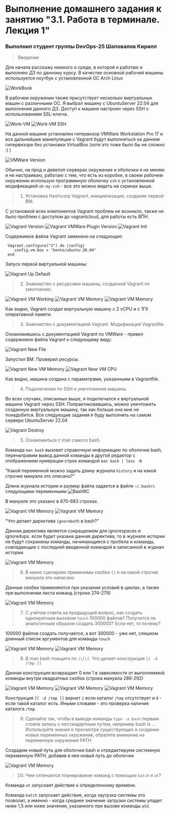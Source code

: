 # Выполнение домашнего задания к занятию "3.1. Работа в терминале. Лекция 1"

### Выполнил студент группы DevOps-25 Шаповалов Кирилл


> Введение

Для начала расскажу немного о среде, в которой я работаю и выполняю ДЗ по данному курсу. В качестве основной рабочей машины используется ноутбук с установленной ОС Arch Linux

![WorkBook](img/workbook.png)

В рабочем окружении также присутствует несколько виртуальных машин с различными ОС. Я выбрал машину с UbuntuServer 22.04 для выполнения данного ДЗ. Доступ к машине настроен через SSH с использованием SSL-ключа.

![Work-VM](img/work-vm-neofetch.png)
![Work-VM SSH](img/work-vm.png)

На данной машине установлен гипервизор VMWare Workstation Pro 17 и все дальнейшие манипуляции с Vagrant будут выполняться на данном гипервизоре без установки VirtualBox (хотя это тоже было бы не сложно :) )

![VMWare Version](img/vmware-vresion.png)

Обычно, на прод и девелоп серверах окружение и оболочки я не меняю и не настраиваю, работаю с тем, что есть из коробки, в своем рабочем окружении использую программную оболочку `zsh` с установленной модификацией `oh-my-zsh` - все это можно видеть на скринах выше.

> 01. Установка Hashicorp Vagrant, инициализация, создание первой ВМ.

С установкой всех компонентов Vagrant проблем не возникло, также не было проблем с доступом до vagrantcloud, для работы есть ВПН.

![Vagrant Version](img/vagrant-version.png)
![Vagrant VMWare Plugin Version](img/vagrant-vmware-plugin.png)
![Vagrant Init](img/vagrant-init.png)

Содержимое файла Vagrant заменено на следующее:

```
 Vagrant.configure("2") do |config|
 	config.vm.box = "bento/ubuntu-20.04"
 end
```
Запуск первой виртуальной машины:

![Vagrant Up Default](img/vagrant-up-default.png)

> 02. Знакомство с ресурсами машины, созданной Vagrant по умолчанию.

![Vagrant VM Working](img/vagrant-vm-working.png)
![Vagrant VM Memory](img/vagrant-vm-mem.png)
![Vagrant VM Memory](img/vagrant-vm-cpu.png)

Как видно, Vagrant создал виртуальную машину с 2 vCPU и с 1Гб оперативной памяти.

> 03. Знакомство с документацией Vagrant. Модификация Vagranfile.

Ознакомившись с документацией Vagrant по VMWare - привел содержимое файла Vagrant к следующему виду:

![Vagrant New File](img/vagrant-file-change.png)

Запустил ВМ. Проверил ресурсы.

![Vagrant New VM Memory](img/vagrant-new-vm-mem.png)
![Vagrant New VM CPU](img/vagrant-newvm-cpu.png)

Как видно, машина создана с параметрами, указанными в Vagrantfile.

> 04. Подключение по SSH и уничтожение машины.

Во всех случаях, описанных выше, я подключался к виртуальной машине Vagrant через SSH. Попрактиковавшись, можно уничтожить созданную виртуальную машину, так как больше она мне не понадобится. Все следующие задания я буду выполнять на самом сервере UbuntuServer 22.04

![Vagrant Destroy](img/vagrant-destroy-vm.png)

> 05. Ознакомиться с man самого bash.

Команда `man bash` вызовет справочную информацию по оболочке bash, перенаправим вывод данной команды в другой редактор с отображением нумерации строк командой `man bash | less -N`

"Какой переменной можно задать длину журнала `history` и на какой строчке мануала это описано?"

Длина журнала истории и размер файла задается в файле `~/.bashrc` следующими переменными
![BashRC](img/histsize-bashrc.png)

В мануале это указано в 670-683 строках.

![Vagrant VM Memory](img/histfilesize-man.png)
![Vagrant VM Memory](img/histsize-man-bash.png)

"Что делает директива `ignoreboth` в bash?"

Данная директива является сокращением для ignorespaces и ignoredups. если будет указана данная директива, то в журнале истории не будут сохранены команды, начинающиеся с пробела и команды, совпадающие с последней введенной командой и записанной в журнал истории.

![Vagrant VM Memory](img/ignoreboth-man.png)

> 06. В каких сценариях применимы скобки `{}` и на какой строчке мануала это написано

Данные скобки применяются при указании условий в циклах, а также при выполнении листа команд (строки 274-279)

![Vagrant VM Memory](img/list-man-bash.png)

> 07. С учётом ответа на предыдущий вопрос, как создать однократным вызовом `touch` 100000 файлов? Получится ли аналогичным образом создать 300000? Если нет, то почему?

100000 файлов создать получается, а вот 300000 - уже нет, слишком длинный список аргументов для команды `touch`

![Vagrant VM Memory](img/touch-100000-files.png)
![Vagrant VM Memory](img/touch-300000-files.png)

> 08. В man bash поищите по `/\[\[`. Что делает конструкция `[[ -d /tmp ]]`

Данная конструкция возвращает 0 или 1 в зависимости от выполняемой команды внутри квадратных скобок (строка мануала 286-292)

![Vagrant VM Memory](img/expression-man-bash.png)
![Vagrant VM Memory](img/expression-test.png)
![Vagrant VM Memory](img/expression-additional.png)

Конструкция `[[ -d /tmp ]]` вернет `1` если каталог `/tmp` отсутствует и `0` - если такой каталог есть. Иными словами - это проверка наличия каталога `/tmp`.

> 09. Сделайте так, чтобы в выводе команды `type -a bash` первым стояла запись с нестандартным путем, например bash is ... Используйте знания о просмотре существующих и создании новых переменных окружения, обратите внимание на переменную окружения PATH

Создадим новый путь для оболочки bash и отредактируем системную переменную PATH, добавив в нее новый путь до оболочки

![Vagrant VM Memory](img/new-path-bash.png)

> 10. Чем отличается планирование команд с помощью `batch` и `at`?

Команда `at` запускает действие к определенному времени.

Команда `batch` запускает действие, когда заугрзка системы это позволит, а именно - когда среднее значение загрузки системы упадет ниже 1,5 или ниже значения, указанного при вызове команды `atd`.